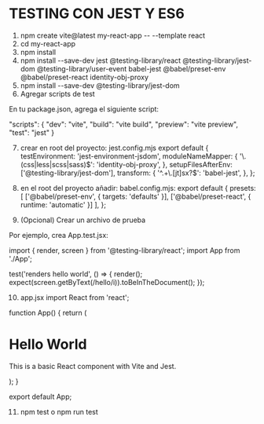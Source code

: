 # TESTING CON JEST Y ES6

1. npm create vite@latest my-react-app -- --template react
2. cd my-react-app
3. npm install
4. npm install --save-dev jest @testing-library/react @testing-library/jest-dom @testing-library/user-event babel-jest @babel/preset-env @babel/preset-react identity-obj-proxy
5. npm install --save-dev @testing-library/jest-dom
6. Agregar scripts de test

En tu package.json, agrega el siguiente script:

"scripts": {
  "dev": "vite",
  "build": "vite build",
  "preview": "vite preview",
  "test": "jest"
}

7. crear en root del proyecto: jest.config.mjs
export default {
  testEnvironment: 'jest-environment-jsdom',
  moduleNameMapper: {
    '\\.(css|less|scss|sass)$': 'identity-obj-proxy',
  },
  setupFilesAfterEnv: ['@testing-library/jest-dom'],
  transform: {
    '^.+\\.[jt]sx?$': 'babel-jest',
  },
};

8. en el root del proyecto añadir: babel.config.mjs:
export default {
  presets: [
    ['@babel/preset-env', { targets: 'defaults' }],
    ['@babel/preset-react', { runtime: 'automatic' }]
  ],
};

9. (Opcional) Crear un archivo de prueba

Por ejemplo, crea App.test.jsx:

import { render, screen } from '@testing-library/react';
import App from './App';

test('renders hello world', () => {
  render(<App />);
  expect(screen.getByText(/hello/i)).toBeInTheDocument();
});

10. app.jsx
import React from 'react';

function App() {
  return (
    <div>
      <h1>Hello World</h1>
      <p>This is a basic React component with Vite and Jest.</p>
    </div>
  );
}

export default App;

11. npm test o npm run test